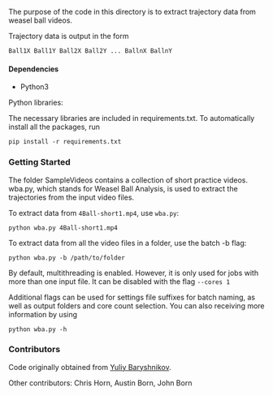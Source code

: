 The purpose of the code in this directory is to extract trajectory data from weasel ball videos.

Trajectory data is output in the form

```
Ball1X Ball1Y Ball2X Ball2Y ... BallnX BallnY
```

#### Dependencies

- Python3 

Python libraries:

The necessary libraries are included in requirements.txt. To automatically install all the packages, run 

```
pip install -r requirements.txt
```
### Getting Started

The folder SampleVideos contains a collection of short practice videos. wba.py, which stands for Weasel Ball Analysis, is used to extract the trajectories from the input video files.

To extract data from `4Ball-short1.mp4`, use `wba.py`:

```
python wba.py 4Ball-short1.mp4
```

To extract data from all the video files in a folder, use the batch -b flag:

```
python wba.py -b /path/to/folder
```

By default, multithreading is enabled. However, it is only used for jobs with more than one input file. It can be disabled with the flag ```--cores 1```

Additional flags can be used for settings file suffixes for batch naming, as well as output folders and core count selection. You can also receiving more information by using

```
python wba.py -h
```
 
### Contributors

Code originally obtained from [Yuliy Baryshnikov](https://publish.illinois.edu/ymb/).

Other contributors: Chris Horn, Austin Born, John Born
